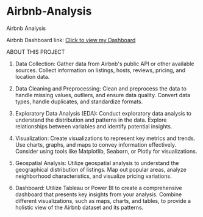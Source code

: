# Airbnb-Analysis
Airbnb Analysis

Airbnb Dashboard link: [Click to view my Dashboard](https://public.tableau.com/views/Airbnb_17086567839700/Dashboard3?:language=en-US&publish=yes&:sid=&:display_count=n&:origin=viz_share_link)

ABOUT THIS PROJECT
1. Data Collection:
Gather data from Airbnb's public API or other available sources. Collect information on listings, hosts, reviews, pricing, and location data.

2. Data Cleaning and Preprocessing:
Clean and preprocess the data to handle missing values, outliers, and ensure data quality. Convert data types, handle duplicates, and standardize formats.

3. Exploratory Data Analysis (EDA):
Conduct exploratory data analysis to understand the distribution and patterns in the data. Explore relationships between variables and identify potential insights.

4. Visualization:
Create visualizations to represent key metrics and trends. Use charts, graphs, and maps to convey information effectively. Consider using tools like Matplotlib, Seaborn, or Plotly for visualizations.

5. Geospatial Analysis:
Utilize geospatial analysis to understand the geographical distribution of listings. Map out popular areas, analyze neighborhood characteristics, and visualize pricing variations.

6. Dashboard:
Utilize Tableau or Power BI to create a comprehensive dashboard that presents key insights from your analysis. Combine different visualizations, such as maps, charts, and tables, to provide a holistic view of the Airbnb dataset and its patterns.
